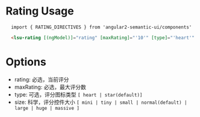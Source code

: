 # Rating Usage

```typesctript
  import { RATING_DIRECTIVES } from 'angular2-semantic-ui/components'
```
```html
  <lsu-rating [(ngModel)]="rating" [maxRating]="'10'" [type]="'heart'" [size]="'huge'"></lsu-rating>
```

# Options
- rating: 必选，当前评分
- maxRating: 必选，最大评分数
- type: 可选，评分图标类型 `[ heart | star(default)]`
- size: 科学，评分控件大小 `[ mini | tiny | small | normal(default) | large | huge | massive ]`